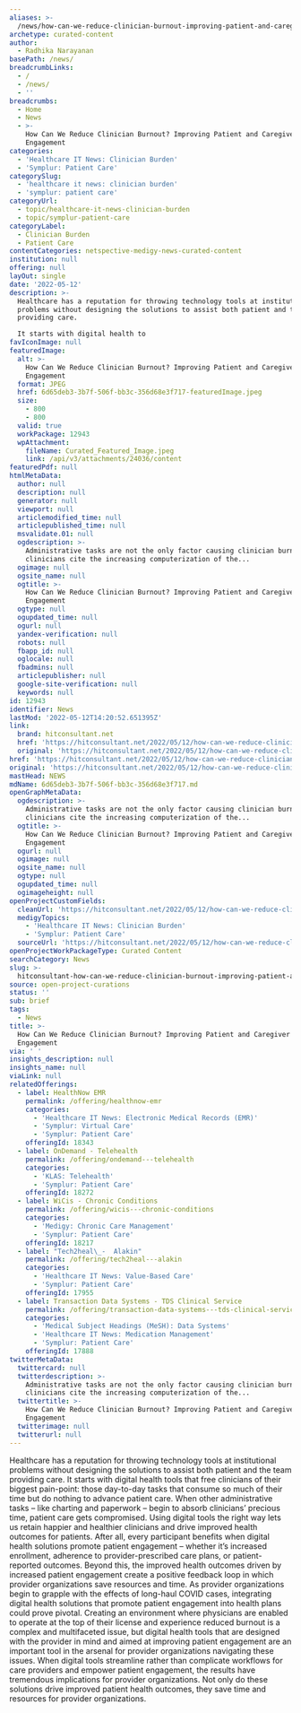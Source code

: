 ```yaml
---
aliases: >-
  /news/how-can-we-reduce-clinician-burnout-improving-patient-and-caregiver-engagement
archetype: curated-content
author:
  - Radhika Narayanan
basePath: /news/
breadcrumbLinks:
  - /
  - /news/
  - ''
breadcrumbs:
  - Home
  - News
  - >-
    How Can We Reduce Clinician Burnout? Improving Patient and Caregiver
    Engagement
categories:
  - 'Healthcare IT News: Clinician Burden'
  - 'Symplur: Patient Care'
categorySlug:
  - 'healthcare it news: clinician burden'
  - 'symplur: patient care'
categoryUrl:
  - topic/healthcare-it-news-clinician-burden
  - topic/symplur-patient-care
categoryLabel:
  - Clinician Burden
  - Patient Care
contentCategories: netspective-medigy-news-curated-content
institution: null
offering: null
layOut: single
date: '2022-05-12'
description: >-
  Healthcare has a reputation for throwing technology tools at institutional
  problems without designing the solutions to assist both patient and the team
  providing care.

  It starts with digital health to
favIconImage: null
featuredImage:
  alt: >-
    How Can We Reduce Clinician Burnout? Improving Patient and Caregiver
    Engagement
  format: JPEG
  href: 6d65deb3-3b7f-506f-bb3c-356d68e3f717-featuredImage.jpeg
  size:
    - 800
    - 800
  valid: true
  workPackage: 12943
  wpAttachment:
    fileName: Curated_Featured_Image.jpeg
    link: /api/v3/attachments/24036/content
featuredPdf: null
htmlMetaData:
  author: null
  description: null
  generator: null
  viewport: null
  articlemodified_time: null
  articlepublished_time: null
  msvalidate.01: null
  ogdescription: >-
    Administrative tasks are not the only factor causing clinician burnout. Many
    clinicians cite the increasing computerization of the...
  ogimage: null
  ogsite_name: null
  ogtitle: >-
    How Can We Reduce Clinician Burnout? Improving Patient and Caregiver
    Engagement
  ogtype: null
  ogupdated_time: null
  ogurl: null
  yandex-verification: null
  robots: null
  fbapp_id: null
  oglocale: null
  fbadmins: null
  articlepublisher: null
  google-site-verification: null
  keywords: null
id: 12943
identifier: News
lastMod: '2022-05-12T14:20:52.651395Z'
link:
  brand: hitconsultant.net
  href: 'https://hitconsultant.net/2022/05/12/how-can-we-reduce-clinician-burnout/'
  original: 'https://hitconsultant.net/2022/05/12/how-can-we-reduce-clinician-burnout/'
href: 'https://hitconsultant.net/2022/05/12/how-can-we-reduce-clinician-burnout/'
original: 'https://hitconsultant.net/2022/05/12/how-can-we-reduce-clinician-burnout/'
mastHead: NEWS
mdName: 6d65deb3-3b7f-506f-bb3c-356d68e3f717.md
openGraphMetaData:
  ogdescription: >-
    Administrative tasks are not the only factor causing clinician burnout. Many
    clinicians cite the increasing computerization of the...
  ogtitle: >-
    How Can We Reduce Clinician Burnout? Improving Patient and Caregiver
    Engagement
  ogurl: null
  ogimage: null
  ogsite_name: null
  ogtype: null
  ogupdated_time: null
  ogimageheight: null
openProjectCustomFields:
  cleanUrl: 'https://hitconsultant.net/2022/05/12/how-can-we-reduce-clinician-burnout/'
  medigyTopics:
    - 'Healthcare IT News: Clinician Burden'
    - 'Symplur: Patient Care'
  sourceUrl: 'https://hitconsultant.net/2022/05/12/how-can-we-reduce-clinician-burnout/'
openProjectWorkPackageType: Curated Content
searchCategory: News
slug: >-
  hitconsultant-how-can-we-reduce-clinician-burnout-improving-patient-and-caregiver-engagement
source: open-project-curations
status: ''
sub: brief
tags:
  - News
title: >-
  How Can We Reduce Clinician Burnout? Improving Patient and Caregiver
  Engagement
via: ' '
insights_description: null
insights_name: null
viaLink: null
relatedOfferings:
  - label: HealthNow EMR
    permalink: /offering/healthnow-emr
    categories:
      - 'Healthcare IT News: Electronic Medical Records (EMR)'
      - 'Symplur: Virtual Care'
      - 'Symplur: Patient Care'
    offeringId: 18343
  - label: OnDemand - Telehealth
    permalink: /offering/ondemand---telehealth
    categories:
      - 'KLAS: Telehealth'
      - 'Symplur: Patient Care'
    offeringId: 18272
  - label: WiCis - Chronic Conditions
    permalink: /offering/wicis---chronic-conditions
    categories:
      - 'Medigy: Chronic Care Management'
      - 'Symplur: Patient Care'
    offeringId: 18217
  - label: "Tech2heal\_-  Alakin"
    permalink: /offering/tech2heal---alakin
    categories:
      - 'Healthcare IT News: Value-Based Care'
      - 'Symplur: Patient Care'
    offeringId: 17955
  - label: Transaction Data Systems - TDS Clinical Service
    permalink: /offering/transaction-data-systems---tds-clinical-service
    categories:
      - 'Medical Subject Headings (MeSH): Data Systems'
      - 'Healthcare IT News: Medication Management'
      - 'Symplur: Patient Care'
    offeringId: 17888
twitterMetaData:
  twittercard: null
  twitterdescription: >-
    Administrative tasks are not the only factor causing clinician burnout. Many
    clinicians cite the increasing computerization of the...
  twittertitle: >-
    How Can We Reduce Clinician Burnout? Improving Patient and Caregiver
    Engagement
  twitterimage: null
  twitterurl: null
---
```

<p>Healthcare has a reputation for throwing technology tools at institutional problems without designing the solutions to assist both patient and the team providing care.
It starts with digital health tools that free clinicians of their biggest pain-point: those day-to-day tasks that consume so much of their time but do nothing to advance patient care.
When other administrative tasks – like charting and paperwork – begin to absorb clinicians’ precious time, patient care gets compromised.
Using digital tools the right way lets us retain happier and healthier clinicians and drive improved health outcomes for patients.
After all, every participant benefits when digital health solutions promote patient engagement – whether it’s increased enrollment, adherence to provider-prescribed care plans, or patient-reported outcomes.
Beyond this, the improved health outcomes driven by increased patient engagement create a positive feedback loop in which provider organizations save resources and time.
As provider organizations begin to grapple with the effects of long-haul COVID cases, integrating digital health solutions that promote patient engagement into health plans could prove pivotal.
Creating an environment where physicians are enabled to operate at the top of their license and experience reduced burnout is a complex and multifaceted issue, but digital health tools that are designed with the provider in mind and aimed at improving patient engagement are an important tool in the arsenal for provider organizations navigating these issues.
When digital tools streamline rather than complicate workflows for care providers and empower patient engagement, the results have tremendous implications for provider organizations.
Not only do these solutions drive improved patient health outcomes, they save time and resources for provider organizations.</p>